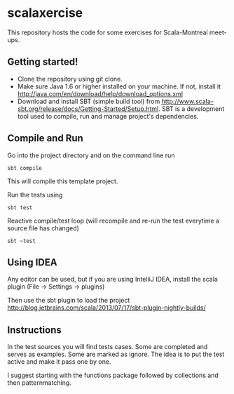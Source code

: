 scalaxercise
============

This repository hosts the code for some exercises for Scala-Montreal meet-ups.

Getting started!
----------------

* Clone the repository using git clone.
* Make sure Java 1.6 or higher installed on your machine. If not, install it http://java.com/en/download/help/download_options.xml
* Download and install SBT (simple build tool) from http://www.scala-sbt.org/release/docs/Getting-Started/Setup.html. SBT is a development tool used to compile, run and manage project's dependencies.

Compile and Run
---------------

Go into the project directory and on the command line run

    sbt compile

This will compile this template project.

Run the tests using

    sbt test

Reactive compile/test loop (will recompile and re-run the test everytime a source file has changed)

    sbt ~test

Using IDEA
----------------
Any editor can be used, but if you are using IntelliJ IDEA, install the scala plugin (File -> Settings -> plugins)

Then use the sbt plugin to load the project http://blog.jetbrains.com/scala/2013/07/17/sbt-plugin-nightly-builds/

Instructions
------------

In the test sources you will find tests cases. Some are completed and serves as examples. Some are marked as ignore. The idea
is to put the test active and make it pass one by one.

I suggest starting with the functions package followed by collections and then patternmatching.

